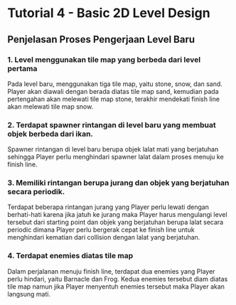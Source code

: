 # Tutorial 4 - Basic 2D Level Design

## Penjelasan Proses Pengerjaan Level Baru

### 1. Level menggunakan tile map yang berbeda dari level pertama
Pada level baru, menggunakan tiga tile map, yaitu stone, snow, dan sand. Player akan diawali dengan berada diatas tile map sand, kemudian pada pertengahan akan melewati tile map stone, terakhir mendekati finish line akan melewati tile map snow.

### 2. Terdapat spawner rintangan di level baru yang membuat objek berbeda dari ikan.
Spawner rintangan di level baru berupa objek lalat mati yang berjatuhan sehingga Player perlu menghindari spawner lalat dalam proses menuju ke finish line.

### 3. Memiliki rintangan berupa jurang dan objek yang berjatuhan secara periodik.
Terdapat beberapa rintangan jurang yang Player perlu lewati dengan berhati-hati karena jika jatuh ke jurang maka Player harus mengulangi level tersebut dari starting point dan objek yang berjatuhan berupa lalat secara periodic dimana Player perlu bergerak cepat ke finish line untuk menghindari kematian dari collision dengan lalat yang berjatuhan.

### 4. Terdapat enemies diatas tile map
Dalam perjalanan menuju finish line, terdapat dua enemies yang Player perlu hindari, yaitu Barnacle dan Frog. Kedua enemies tersebut diam diatas tile map namun jika Player menyentuh enemies tersebut maka Player akan langsung mati.